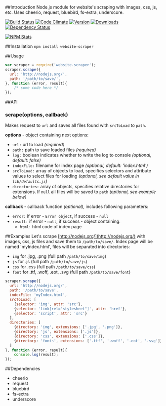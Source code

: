 ##Introduction
Node.js module for website's scraping with images, css, js, etc. Uses cheerio, request, bluebird, fs-extra, underscore.

[![Build Status](https://travis-ci.org/s0ph1e/node-website-scraper.svg?branch=master)](https://travis-ci.org/s0ph1e/node-website-scraper)
[![Code Climate](https://codeclimate.com/github/s0ph1e/node-website-scraper/badges/gpa.svg)](https://codeclimate.com/github/s0ph1e/node-website-scraper)
[![Version](https://img.shields.io/npm/v/website-scraper.svg)](https://www.npmjs.org/package/website-scraper)
[![Downloads](https://img.shields.io/npm/dm/website-scraper.svg)](https://www.npmjs.org/package/website-scraper)
[![Dependency Status](https://david-dm.org/s0ph1e/node-website-scraper.svg)](https://david-dm.org/s0ph1e/node-website-scraper)


[![NPM Stats](https://nodei.co/npm/website-scraper.png?downloadRank=true&stars=true)](https://www.npmjs.org/package/website-scraper)

##Installation
`npm install website-scraper`

##Usage
```javascript
var scraper = require('website-scraper'); 
scraper.scrape({
  url: 'http://nodejs.org/',
  path: '/path/to/save/',
}, function (error, result){
	/* some code here */
});
```

##API
### scrape(options, callback)
Makes request to `url` and saves all files found with `srcToLoad` to `path`. 

**options** - object containing next options:

 - `url:` url to load *(required)*
 - `path:` path to save loaded files *(required)*
 - `log:` boolean indicates whether to write the log to console *(optional, default: false)*
 - `indexFile:` filename for index page *(optional, default: 'index.html')*
 - `srcToLoad:` array of objects to load, specifies selectors and attribute values to select files for loading *(optional, see default value in `lib/defaults.js`)*
 - `directories:` array of objects, specifies relative directories for extensions. If `null` all files will be saved to `path` *(optional, see example below)*
 
 
**callback** - callback function *(optional)*, includes following parameters:
 
  - `error:` if error - `Error object`, if success - `null`
  - `result:` if error - `null`, if success - object containing:
    - `html:` html code of index page


##Examples
Let's scrape [http://nodejs.org/](http://nodejs.org/) with images, css, js files and save them to `/path/to/save/`. Index page will be named 'myIndex.html', files will be separated into directories:

  - `img` for .jpg, .png (full path `/path/to/save/img`) 
  - `js` for .js (full path `/path/to/save/js`)
  - `css` for .css (full path `/path/to/save/css`)
  - `font` for .ttf, .woff, .eot, .svg (full path `/path/to/save/font`)

```javascript
scraper.scrape({
  url: 'http://nodejs.org/',
  path: '/path/to/save',
  indexFile: 'myIndex.html',
  srcToLoad: [
    {selector: 'img', attr: 'src'},
    {selector: 'link[rel="stylesheet"]', attr: 'href'},
    {selector: 'script', attr: 'src'}
  ],
  directories: [
    {directory: 'img', extensions: ['.jpg', '.png']},
    {directory: 'js', extensions: ['.js']},
    {directory: 'css', extensions: ['.css']},
    {directory: 'fonts', extensions: ['.ttf', '.woff', '.eot', '.svg']}
  ]
}, function (error, result){
	console.log(result);
});
```

##Dependencies

 - cheerio
 - request
 - bluebird
 - fs-extra
 - underscore
